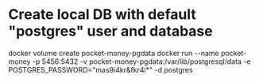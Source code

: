 # Create local DB with default "postgres" user and database
docker volume create pocket-money-pgdata
docker run --name pocket-money -p 5456:5432 -v pocket-money-pgdata:/var/lib/postgresql/data -e POSTGRES_PASSWORD="mas9i4kr&fkr4i*" -d postgres
